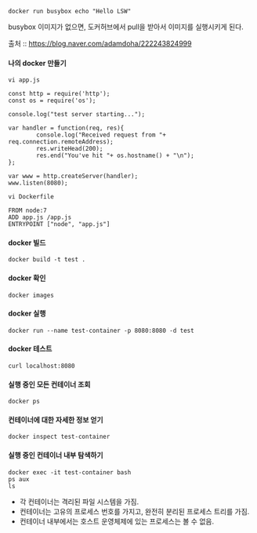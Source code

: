 
```
docker run busybox echo "Hello LSW"
```
busybox 이미지가 없으면, 도커허브에서 pull을 받아서 이미지를 실행시키게 된다.


출처 ::  https://blog.naver.com/adamdoha/222243824999

#### 나의 docker 만들기
```
vi app.js
```

```
const http = require('http');
const os = require('os');

console.log("test server starting...");

var handler = function(req, res){
        console.log("Received request from "+ req.connection.remoteAddress);
        res.writeHead(200);
        res.end("You've hit "+ os.hostname() + "\n");
};

var www = http.createServer(handler);
www.listen(8080);
```

```
vi Dockerfile
```

```
FROM node:7
ADD app.js /app.js
ENTRYPOINT ["node", "app.js"]
```

#### docker 빌드
```
docker build -t test .
```

#### docker 확인
```
docker images
```

#### docker 실행
```
docker run --name test-container -p 8080:8080 -d test
```

#### docker 테스트
```
curl localhost:8080
```

#### 실행 중인 모든 컨테이너 조회
```
docker ps
```

#### 컨테이너에 대한 자세한 정보 얻기
```
docker inspect test-container
```

#### 실행 중인 컨테이너 내부 탐색하기
```
docker exec -it test-container bash
ps aux
ls
```


* 각 컨테이너는 격리된 파일 시스템을 가짐.
* 컨테이너는 고유의 프로세스 번호를 가지고, 완전히 분리된 프로세스 트리를 가짐.
* 컨테이너 내부에서는 호스트 운영체제에 있는 프로세스는 볼 수 없음.








